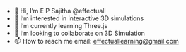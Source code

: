 - 👋 Hi, I’m E P Sajitha @effectuall
- 👀 I’m interested in interactive 3D simulations
- 🌱 I’m currently learning Three.js 
- 💞️ I’m looking to collaborate on 3D Simulation
- 📫 How to reach me email: effectuallearning@gmail.com

<!---
effectuall/effectuall is a ✨ special ✨ repository because its `README.md` (this file) appears on your GitHub profile.
You can click the Preview link to take a look at your changes.
--->
